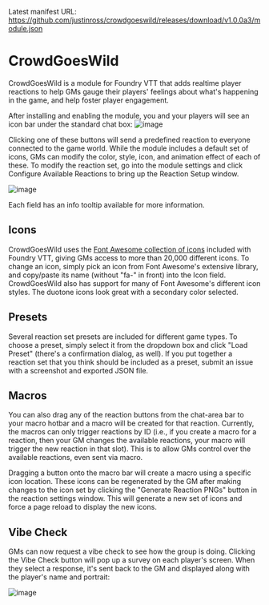 Latest manifest URL: https://github.com/justinross/crowdgoeswild/releases/download/v1.0.0a3/module.json

# CrowdGoesWild
CrowdGoesWild is a module for Foundry VTT that adds realtime player reactions to help GMs gauge their players' feelings about what's happening in the game, and help foster player engagement. 

After installing and enabling the module, you and your players will see an icon bar under the standard chat box:
![image](https://user-images.githubusercontent.com/1120106/221646003-e3c771b9-7719-444e-a922-d42a280a7c5b.png)

Clicking one of these buttons will send a predefined reaction to everyone connected to the game world. While the module includes a default set of icons, GMs can modify the color, style, icon, and animation effect of each of these. To modify the reaction set, go into the module settings and click Configure Available Reactions to bring up the Reaction Setup window.

![image](https://user-images.githubusercontent.com/1120106/221647062-ec7ee207-2093-4cbe-bb90-b686760038ce.png)

Each field has an info tooltip available for more information.

## Icons
CrowdGoesWild uses the [Font Awesome collection of icons](https://fontawesome.com/icons) included with Foundry VTT, giving GMs access to more than 20,000 different icons. To change an icon, simply pick an icon from Font Awesome's extensive library, and copy/paste its name (without "fa-" in front) into the Icon field. CrowdGoesWild also has support for many of Font Awesome's different icon styles. The duotone icons look great with a secondary color selected.

## Presets
Several reaction set presets are included for different game types. To choose a preset, simply select it from the dropdown box and click "Load Preset" (there's a confirmation dialog, as well). If you put together a reaction set that you think should be included as a preset, submit an issue with a screenshot and exported JSON file. 

## Macros
You can also drag any of the reaction buttons from the chat-area bar to your macro hotbar and a macro will be created for that reaction. Currently, the macros can only trigger reactions by ID (i.e., if you create a macro for a reaction, then your GM changes the available reactions, your macro will trigger the new reaction in that slot). This is to allow GMs control over the available reactions, even sent via macro.

Dragging a button onto the macro bar will create a macro using a specific icon location. These icons can be regenerated by the GM after making changes to the icon set by clicking the "Generate Reaction PNGs" button in the reaction settings window. This will generate a new set of icons and force a page reload to display the new icons. 

## Vibe Check
GMs can now request a vibe check to see how the group is doing. Clicking the Vibe Check button will pop up a survey on each player's screen. When they select a response, it's sent back to the GM and displayed along with the player's name and portrait:

![image](https://user-images.githubusercontent.com/1120106/221999165-4e3314f1-141b-47b1-96da-27b717fd8c7e.png)
